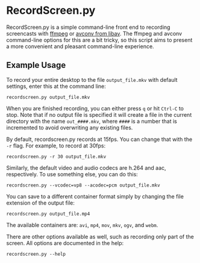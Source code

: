 # RecordScreen.py

RecordScreen.py is a simple command-line front end to recording screencasts with [ffmpeg](http://ffmpeg.org) or [avconv from libav](https://libav.org).  The ffmpeg and avconv command-line options for this are a bit tricky, so this script aims to present a more convenient and pleasant command-line experience.

## Example Usage

To record your entire desktop to the file `output_file.mkv` with default settings, enter this at the command line:

```
recordscreen.py output_file.mkv
```

When you are finished recording, you can either press `q` or hit `Ctrl-C` to stop.  Note that if no output file is specified it will create a file in the current directory with the name `out_####.mkv`, where `####` is a number that is incremented to avoid overwriting any existing files.

By default, recordscreen.py records at 15fps.  You can change that with the `-r` flag.  For example, to record at 30fps:

```
recordscreen.py -r 30 output_file.mkv
```

Similarly, the default video and audio codecs are h.264 and aac, respectively.  To use something else, you can do this:

```
recordscreen.py --vcodec=vp8 --acodec=pcm output_file.mkv
```

You can save to a different container format simply by changing the file extension of the output file:

```
recordscreen.py output_file.mp4
```

The available containers are: `avi`, `mp4`, `mov`, `mkv`, `ogv`, and `webm`.

There are other options available as well, such as recording only part of the screen.  All options are documented in the help:

```
recordscreen.py --help
```
